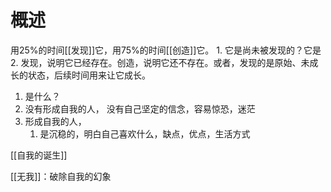 # 概述
用25%的时间[[发现]]它，用75%的时间[[创造]]它。
	1. 它是尚未被发现的？它是
	2. 发现，说明它已经存在。创造，说明它还不存在。或者，发现的是原始、未成长的状态，后续时间用来让它成长。

1. 是什么？
2. 没有形成自我的人，
	没有自己坚定的信念，容易惊恐，迷茫
3. 形成自我的人，
	1. 是沉稳的，明白自己喜欢什么，缺点，优点，生活方式

[[自我的诞生]] 

[[无我]]：破除自我的幻象